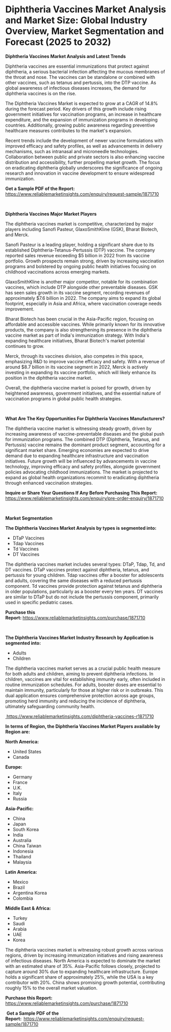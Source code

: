 <p><h1>Diphtheria Vaccines Market Analysis and Market Size: Global Industry Overview, Market Segmentation and Forecast (2025 to 2032)</h1></p><p><strong>Diphtheria Vaccines Market Analysis and Latest Trends</strong></p>
<p><p>Diphtheria vaccines are essential immunizations that protect against diphtheria, a serious bacterial infection affecting the mucous membranes of the throat and nose. The vaccines can be standalone or combined with other vaccines, such as tetanus and pertussis, into the DTP vaccine. As global awareness of infectious diseases increases, the demand for diphtheria vaccines is on the rise. </p><p>The Diphtheria Vaccines Market is expected to grow at a CAGR of 14.8% during the forecast period. Key drivers of this growth include rising government initiatives for vaccination programs, an increase in healthcare expenditure, and the expansion of immunization programs in developing countries. Additionally, growing public awareness regarding preventive healthcare measures contributes to the market's expansion.</p><p>Recent trends include the development of newer vaccine formulations with improved efficacy and safety profiles, as well as advancements in delivery mechanisms, such as intranasal and microneedle technologies. Collaboration between public and private sectors is also enhancing vaccine distribution and accessibility, further propelling market growth. The focus on eradicating diphtheria globally underscores the significance of ongoing research and innovation in vaccine development to ensure widespread immunization.</p></p>
<p><strong>Get a Sample PDF of the Report:&nbsp;</strong> <a href="https://www.reliablemarketinsights.com/enquiry/request-sample/1871710?utm_campaign=1937&utm_medium=2&utm_source=Github&utm_content=ia&utm_term=19042025&utm_id=diphtheria-vaccines">https://www.reliablemarketinsights.com/enquiry/request-sample/1871710</a></p>
<p>&nbsp;</p>
<p><strong>Diphtheria Vaccines Major Market Players</strong></p>
<p><p>The diphtheria vaccines market is competitive, characterized by major players including Sanofi Pasteur, GlaxoSmithKline (GSK), Bharat Biotech, and Merck. </p><p>Sanofi Pasteur is a leading player, holding a significant share due to its established Diphtheria-Tetanus-Pertussis (DTP) vaccine. The company reported sales revenue exceeding $5 billion in 2022 from its vaccine portfolio. Growth prospects remain strong, driven by increasing vaccination programs and bolstered by ongoing public health initiatives focusing on childhood vaccinations across emerging markets.</p><p>GlaxoSmithKline is another major competitor, notable for its combination vaccines, which include DTP alongside other preventable diseases. GSK has seen sales growth in its vaccine segment, recording revenues of approximately $7.6 billion in 2022. The company aims to expand its global footprint, especially in Asia and Africa, where vaccination coverage needs improvement.</p><p>Bharat Biotech has been crucial in the Asia-Pacific region, focusing on affordable and accessible vaccines. While primarily known for its innovative products, the company is also strengthening its presence in the diphtheria vaccine market as part of India's immunization strategy. With India's expanding healthcare initiatives, Bharat Biotech's market potential continues to grow.</p><p>Merck, through its vaccines division, also competes in this space, emphasizing R&D to improve vaccine efficacy and safety. With a revenue of around $8.7 billion in its vaccine segment in 2022, Merck is actively investing in expanding its vaccine portfolio, which will likely enhance its position in the diphtheria vaccine market.</p><p>Overall, the diphtheria vaccine market is poised for growth, driven by heightened awareness, government initiatives, and the essential nature of vaccination programs in global public health strategies.</p></p>
<p>&nbsp;</p>
<p><strong>What Are The Key Opportunities For Diphtheria Vaccines Manufacturers?</strong></p>
<p><p>The diphtheria vaccine market is witnessing steady growth, driven by increasing awareness of vaccine-preventable diseases and the global push for immunization programs. The combined DTP (Diphtheria, Tetanus, and Pertussis) vaccine remains the dominant product segment, accounting for a significant market share. Emerging economies are expected to drive demand due to expanding healthcare infrastructure and vaccination initiatives. Future growth will be influenced by advancements in vaccine technology, improving efficacy and safety profiles, alongside government policies advocating childhood immunizations. The market is projected to expand as global health organizations recommit to eradicating diphtheria through enhanced vaccination strategies.</p></p>
<p><strong>Inquire or Share Your Questions If Any Before Purchasing This Report:</strong> <a href="https://www.reliablemarketinsights.com/enquiry/pre-order-enquiry/1871710?utm_campaign=1937&utm_medium=2&utm_source=Github&utm_content=ia&utm_term=19042025&utm_id=diphtheria-vaccines">https://www.reliablemarketinsights.com/enquiry/pre-order-enquiry/1871710</a></p>
<p>&nbsp;</p>
<p><strong>Market Segmentation</strong></p>
<p><strong>The Diphtheria Vaccines Market Analysis by types is segmented into:</strong></p>
<p><ul><li>DTaP Vaccines</li><li>Tdap Vaccines</li><li>Td Vaccines</li><li>DT Vaccines</li></ul></p>
<p><p>The diphtheria vaccines market includes several types: DTaP, Tdap, Td, and DT vaccines. DTaP vaccines protect against diphtheria, tetanus, and pertussis for young children. Tdap vaccines offer a booster for adolescents and adults, covering the same diseases with a reduced pertussis component. Td vaccines provide protection against tetanus and diphtheria in older populations, particularly as a booster every ten years. DT vaccines are similar to DTaP but do not include the pertussis component, primarily used in specific pediatric cases.</p></p>
<p><strong>Purchase this Report:&nbsp;</strong><a href="https://www.reliablemarketinsights.com/purchase/1871710?utm_campaign=1937&utm_medium=2&utm_source=Github&utm_content=ia&utm_term=19042025&utm_id=diphtheria-vaccines">https://www.reliablemarketinsights.com/purchase/1871710</a></p>
<p>&nbsp;</p>
<p><strong>The Diphtheria Vaccines Market Industry Research by Application is segmented into:</strong></p>
<p><ul><li>Adults</li><li>Children</li></ul></p>
<p><p>The diphtheria vaccines market serves as a crucial public health measure for both adults and children, aiming to prevent diphtheria infections. In children, vaccines are vital for establishing immunity early, often included in routine immunization schedules. For adults, booster doses are essential to maintain immunity, particularly for those at higher risk or in outbreaks. This dual application ensures comprehensive protection across age groups, promoting herd immunity and reducing the incidence of diphtheria, ultimately safeguarding community health.</p></p>
<p><a href="https://www.reliablemarketinsights.com/diphtheria-vaccines-r1871710?utm_campaign=1937&utm_medium=2&utm_source=Github&utm_content=ia&utm_term=19042025&utm_id=diphtheria-vaccines">&nbsp;https://www.reliablemarketinsights.com/diphtheria-vaccines-r1871710</a></p>
<p><strong>In terms of Region, the Diphtheria Vaccines Market Players available by Region are:</strong></p>
<p>
    <p> <strong> North America: </strong>
        <ul>
            <li>United States</li>
            <li>Canada</li>
        </ul>
        </p> 
    <p> <strong> Europe: </strong>
        <ul>
            <li>Germany</li>
            <li>France</li>
            <li>U.K.</li>
            <li>Italy</li>
            <li>Russia</li>
        </ul>
        </p> 
    <p> <strong> Asia-Pacific: </strong>
        <ul>
            <li>China</li>
            <li>Japan</li>
            <li>South Korea</li>
            <li>India</li>
            <li>Australia</li>
            <li>China Taiwan</li>
            <li>Indonesia</li>
            <li>Thailand</li>
            <li>Malaysia</li>
        </ul>
        </p> 
    <p> <strong> Latin America: </strong>
        <ul>
            <li>Mexico</li>
            <li>Brazil</li>
            <li>Argentina Korea</li>
            <li>Colombia</li>
        </ul>
        </p> 
    <p> <strong> Middle East & Africa: </strong>
        <ul>
            <li>Turkey</li>
            <li>Saudi</li>
            <li>Arabia</li>
            <li>UAE</li>
            <li>Korea</li>
        </ul>
    </p>
    </p>
<p><p>The diphtheria vaccines market is witnessing robust growth across various regions, driven by increasing immunization initiatives and rising awareness of infectious diseases. North America is expected to dominate the market with an estimated share of 35%. Asia-Pacific follows closely, projected to capture around 30% due to expanding healthcare infrastructure. Europe holds a significant share of approximately 25%, while the USA is a key contributor with 20%. China shows promising growth potential, contributing roughly 15% to the overall market valuation.</p></p>
<p><strong>Purchase this Report: </strong><a href="https://www.reliablemarketinsights.com/purchase/1871710?utm_campaign=1937&utm_medium=2&utm_source=Github&utm_content=ia&utm_term=19042025&utm_id=diphtheria-vaccines">https://www.reliablemarketinsights.com/purchase/1871710</a></p>
<p>&nbsp;<strong>Get a Sample PDF of the Report:&nbsp;&nbsp;</strong><a href="https://www.reliablemarketinsights.com/enquiry/request-sample/1871710?utm_campaign=1937&utm_medium=2&utm_source=Github&utm_content=ia&utm_term=19042025&utm_id=diphtheria-vaccines">https://www.reliablemarketinsights.com/enquiry/request-sample/1871710</a></p>
<p><strong></strong></p>
<p><p></p><p></p><p></p></p>